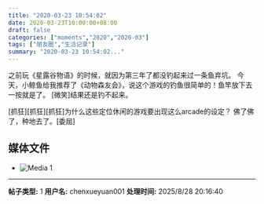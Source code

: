 ```yaml
---
title: "2020-03-23 10:54:02"
date: 2020-03-23T10:00:00+08:00
draft: false
categories: ["moments","2020","2020-03"]
tags: ["朋友圈","生活记录"]
summary: "2020-03-23 10:54:02..."
---
```


之前玩《星露谷物语》的时候，就因为第三年了都没钓起来过一条鱼弃坑。
今天，小鲸鱼给我推荐了《动物森友会》，说这个游戏的钓鱼很简单的！鱼竿放下去一按就是了。
[微笑]结果还是钓不起来。

[抓狂][抓狂][抓狂]为什么这些定位休闲的游戏要出现这么arcade的设定？
佛了佛了，种地去了。[委屈]

## 媒体文件

- ![Media 1](/Moments/photos/2020-03-23/202003231054020.jpg)

---

**帖子类型:** 1
**用户名:** chenxueyuan001
**处理时间:** 2025/8/28 20:16:40